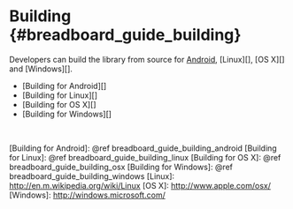Building    {#breadboard_guide_building}
========

Developers can build the library from source for [Android][], [Linux][],
[OS X][] and [Windows][].

   * [Building for Android][]
   * [Building for Linux][]
   * [Building for OS X][]
   * [Building for Windows][]

<br>

  [Android]: http://www.android.com
  [Building for Android]: @ref breadboard_guide_building_android
  [Building for Linux]: @ref breadboard_guide_building_linux
  [Building for OS X]: @ref breadboard_guide_building_osx
  [Building for Windows]: @ref breadboard_guide_building_windows
  [Linux]: http://en.m.wikipedia.org/wiki/Linux
  [OS X]: http://www.apple.com/osx/
  [Windows]: http://windows.microsoft.com/
